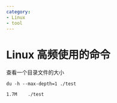 ```yaml
---
category: 
- Linux
- tool
---
```



# Linux 高频使用的命令

查看一个目录文件的大小

```shell
du -h --max-depth=1 ./test

1.7M    ./test
```